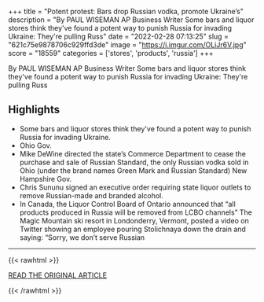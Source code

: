 +++
title = "Potent protest: Bars drop Russian vodka, promote Ukraine’s"
description = "By PAUL WISEMAN AP Business Writer   Some bars and liquor stores think they've found a potent way to punish Russia for invading Ukraine: They're pulling Russ"
date = "2022-02-28 07:13:25"
slug = "621c75e9878706c929ffd3de"
image = "https://i.imgur.com/OLiJr6V.jpg"
score = "18559"
categories = ['stores', 'products', 'russia']
+++

By PAUL WISEMAN AP Business Writer   Some bars and liquor stores think they've found a potent way to punish Russia for invading Ukraine: They're pulling Russ

## Highlights

- Some bars and liquor stores think they've found a potent way to punish Russia for invading Ukraine.
- Ohio Gov.
- Mike DeWine directed the state’s Commerce Department to cease the purchase and sale of Russian Standard, the only Russian vodka sold in Ohio (under the brand names Green Mark and Russian Standard) New Hampshire Gov.
- Chris Sununu signed an executive order requiring state liquor outlets to remove Russian-made and branded alcohol.
- In Canada, the Liquor Control Board of Ontario announced that “all products produced in Russia will be removed from LCBO channels” The Magic Mountain ski resort in Londonderry, Vermont, posted a video on Twitter showing an employee pouring Stolichnaya down the drain and saying: “Sorry, we don’t serve Russian

---

{{< rawhtml >}}
  <p class="article-category">
    <a target="_blank" href="https://www.theintelligencer.net/news/top-headlines/2022/02/potent-protest-bars-drop-russian-vodka-promote-ukraines/">READ THE ORIGINAL ARTICLE</a>
  </p>
{{< /rawhtml >}}
